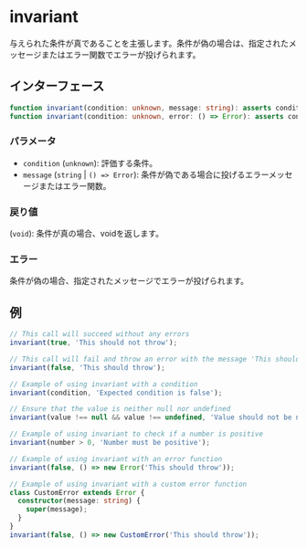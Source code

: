 # invariant

与えられた条件が真であることを主張します。条件が偽の場合は、指定されたメッセージまたはエラー関数でエラーが投げられます。

## インターフェース

```typescript
function invariant(condition: unknown, message: string): asserts condition;
function invariant(condition: unknown, error: () => Error): asserts condition;
```

### パラメータ

- `condition` (`unknown`): 評価する条件。
- `message` (`string` | `() => Error`): 条件が偽である場合に投げるエラーメッセージまたはエラー関数。

### 戻り値

(`void`): 条件が真の場合、voidを返します。

### エラー

条件が偽の場合、指定されたメッセージでエラーが投げられます。

## 例

```typescript
// This call will succeed without any errors
invariant(true, 'This should not throw');

// This call will fail and throw an error with the message 'This should throw'
invariant(false, 'This should throw');

// Example of using invariant with a condition
invariant(condition, 'Expected condition is false');

// Ensure that the value is neither null nor undefined
invariant(value !== null && value !== undefined, 'Value should not be null or undefined');

// Example of using invariant to check if a number is positive
invariant(number > 0, 'Number must be positive');

// Example of using invariant with an error function
invariant(false, () => new Error('This should throw'));

// Example of using invariant with a custom error function
class CustomError extends Error {
  constructor(message: string) {
    super(message);
  }
}
invariant(false, () => new CustomError('This should throw'));
```
